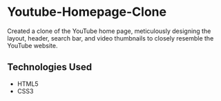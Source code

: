 # Youtube-Homepage-Clone
Created a clone of the YouTube home page, meticulously designing the layout, header, search bar, and video thumbnails to closely resemble the YouTube website.

## Technologies Used
- HTML5
- CSS3

